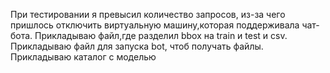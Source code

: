 При тестировании я превысил количество запросов, из-за чего пришлось отключить виртуальную машину,которая поддерживала чат-бота.
Прикладываю файл,где разделил bbox на train и test и csv.
Прикладываю файл для запуска bot, чтоб получать файлы.
Прикладываю каталог с моделью
